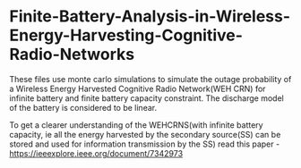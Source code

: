 # Finite-Battery-Analysis-in-Wireless-Energy-Harvesting-Cognitive-Radio-Networks

These files use monte carlo simulations to simulate the outage probability of a Wireless Energy Harvested Cognitive Radio Network(WEH CRN) for infinite battery and finite battery capacity constraint. The discharge model of the battery is considered to be linear.

To get a clearer understanding of the WEHCRNS(with infinite battery capacity, ie all the energy harvested by the secondary source(SS) can be stored and used for information transmission by the SS) read this paper - https://ieeexplore.ieee.org/document/7342973 

